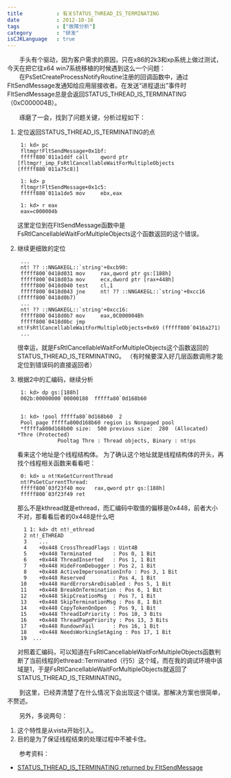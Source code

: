 ```yaml
---
title           : 有关STATUS_THREAD_IS_TERMINATING
date            : 2012-10-16
tags            : ["故障分析"]
category        : "研发"
isCJKLanguage   : true
---
```


　　手头有个驱动，因为客户需求的原因，只在x86的2k3和xp系统上做过测试，今天在把它往x64 win7系统移植的时候遇到这么一个问题：  
　　在PsSetCreateProcessNotifyRoutine注册的回调函数中，通过FltSendMessage发通知给应用层接收者。在发送“进程退出”事件时FltSendMessage总是会返回STATUS_THREAD_IS_TERMINATING（0xC000004B）。

　　琢磨了一会，找到了问题关键，分析过程如下：

1. 定位返回STATUS\_THREAD\_IS\_TERMINATING的点

        1: kd> pc
        fltmgr!FltSendMessage+0x1bf:
        fffff880`011a1ddf call    qword ptr [fltmgr!_imp_FsRtlCancellableWaitForMultipleObjects (fffff880`011a75c8)]
        
        1: kd> p
        fltmgr!FltSendMessage+0x1c5:
        fffff880`011a1de5 mov     ebx,eax
        
        1: kd> r eax
        eax=c000004b
   这里定位到在FltSendMessage函数中是FsRtlCancellableWaitForMultipleObjects这个函数返回的这个错误。
2. 继续更细致的定位

        ...
        nt! ?? ::NNGAKEGL::`string'+0xcb90:
        fffff800`0418d031 mov     rax,qword ptr gs:[188h]
        fffff800`0418d03a mov     ecx,dword ptr [rax+448h]
        fffff800`0418d040 test    cl,1
        fffff800`0418d043 jne     nt! ?? ::NNGAKEGL::`string'+0xcc16 (fffff800`0418d0b7)
        ...
        nt! ?? ::NNGAKEGL::`string'+0xcc16:
        fffff800`0418d0b7 mov     eax,0C000004Bh
        fffff800`0418d0bc jmp     nt!FsRtlCancellableWaitForMultipleObjects+0x69 (fffff800`0416a271)
        ...
   很幸运，就是FsRtlCancellableWaitForMultipleObjects这个函数返回的STATUS\_THREAD\_IS\_TERMINATING。
   （有时候要深入好几层函数调用才能定位到错误码的直接返回者）
3. 根据2中的汇编码，继续分析

        1: kd> dp gs:[188h]
        002b:00000000`00000188  fffffa80`0d168b60 
        
        
        1: kd> !pool fffffa80`0d168b60  2 
        Pool page fffffa800d168b60 region is Nonpaged pool
        *fffffa800d168b00 size:  500 previous size:  280  (Allocated) *Thre (Protected)
        	    	Pooltag Thre : Thread objects, Binary : nt!ps
   看来这个地址是个线程结构体。
   为了确认这个地址就是线程结构体的开头，再找个线程相关函数来看看吧：

        0: kd> u nt!KeGetCurrentThread
        nt!PsGetCurrentThread:
        fffff800`03f23f40 mov   rax,qword ptr gs:[188h]
        fffff800`03f23f49 ret
   那么不是kthread就是ethread，而汇编码中取值的偏移是0x448，前者大小不对，那看看后者的0x448是什么吧

         1 1: kd> dt nt!_ethread
         2 nt!_ETHREAD
         3    ...
         4    +0x448 CrossThreadFlags : Uint4B
         5    +0x448 Terminated       : Pos 0, 1 Bit
         6    +0x448 ThreadInserted   : Pos 1, 1 Bit
         7    +0x448 HideFromDebugger : Pos 2, 1 Bit
         8    +0x448 ActiveImpersonationInfo : Pos 3, 1 Bit
         9    +0x448 Reserved         : Pos 4, 1 Bit
        10    +0x448 HardErrorsAreDisabled : Pos 5, 1 Bit
        11    +0x448 BreakOnTermination : Pos 6, 1 Bit
        12    +0x448 SkipCreationMsg  : Pos 7, 1 Bit
        13    +0x448 SkipTerminationMsg : Pos 8, 1 Bit
        14    +0x448 CopyTokenOnOpen  : Pos 9, 1 Bit
        15    +0x448 ThreadIoPriority : Pos 10, 3 Bits
        16    +0x448 ThreadPagePriority : Pos 13, 3 Bits
        17    +0x448 RundownFail      : Pos 16, 1 Bit
        18    +0x448 NeedsWorkingSetAging : Pos 17, 1 Bit
        19 	...
   对照着汇编码，可以知道在FsRtlCancellableWaitForMultipleObjects函数判断了当前线程的ethread::Terminated（行5）这个域，而在我的调试环境中该域是1，于是FsRtlCancellableWaitForMultipleObjects就返回了STATUS\_THREAD\_IS\_TERMINATING。

　　到这里，已经弄清楚了在什么情况下会出现这个错误。那解决方案也很简单，不赘述。

　　另外，多说两句：

1. 这个特性是从vista开始引入。
2. 目的是为了保证线程结束的处理过程中不被卡住。


　　参考资料：

* [ STATUS_THREAD_IS_TERMINATING returned by FltSendMessage](http://www.osronline.com/showThread.cfm?link=110848)
